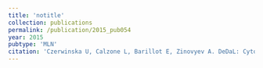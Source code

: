 ```yaml
---
title: 'notitle'
collection: publications
permalink: /publication/2015_pub054
year: 2015
pubtype: 'MLN'
citation: 'Czerwinska U, Calzone L, Barillot E, Zinovyev A. DeDaL: Cytoscape 3 app for producing and morphing data-driven and structure-driven network layouts. 2015. <i>BMC Syst Biol.</i> 14;9:46.'
---
```

